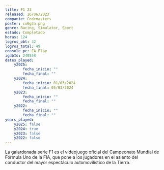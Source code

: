 ```yaml
---
title: F1 23
released: 16/06/2023
companie: Codemasters
poster: co6g3a.png
genre: Racing, Simulator, Sport
estado: Completado
horas: 124
logros_obt: 32
logros_total: 49
console_pc: EA Play
igdbId: 240558
dates_played:
    y2025:
        fecha_inicio: ""
        fecha_final: ""
    y2024:
        fecha_inicio: 01/03/2024
        fecha_final: 05/03/2024
    y2023:
        fecha_inicio: ""
        fecha_final: ""
    y2022:
        fecha_inicio: ""
        fecha_final: ""
years_played:
    y2025: false
    y2024: true
    y2023: false
    y2022: false
---
```


La galardonada serie F1 es el videojuego oficial del Campeonato Mundial de Fórmula Uno de la FIA, que pone a los jugadores en el asiento del conductor del mayor espectáculo automovilístico de la Tierra.
